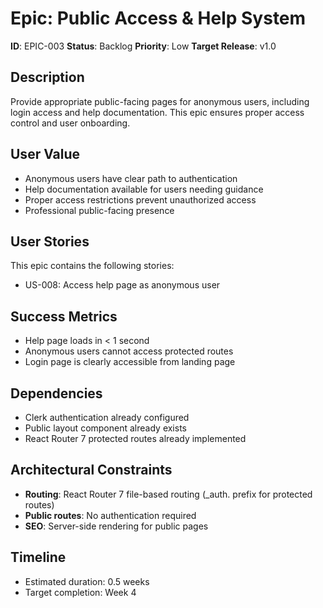 # Epic: Public Access & Help System

**ID**: EPIC-003
**Status**: Backlog
**Priority**: Low
**Target Release**: v1.0

## Description

Provide appropriate public-facing pages for anonymous users, including login access and help documentation. This epic ensures proper access control and user onboarding.

## User Value

- Anonymous users have clear path to authentication
- Help documentation available for users needing guidance
- Proper access restrictions prevent unauthorized access
- Professional public-facing presence

## User Stories

This epic contains the following stories:
- US-008: Access help page as anonymous user

## Success Metrics

- Help page loads in < 1 second
- Anonymous users cannot access protected routes
- Login page is clearly accessible from landing page

## Dependencies

- Clerk authentication already configured
- Public layout component already exists
- React Router 7 protected routes already implemented

## Architectural Constraints

- **Routing**: React Router 7 file-based routing (_auth. prefix for protected routes)
- **Public routes**: No authentication required
- **SEO**: Server-side rendering for public pages

## Timeline

- Estimated duration: 0.5 weeks
- Target completion: Week 4
